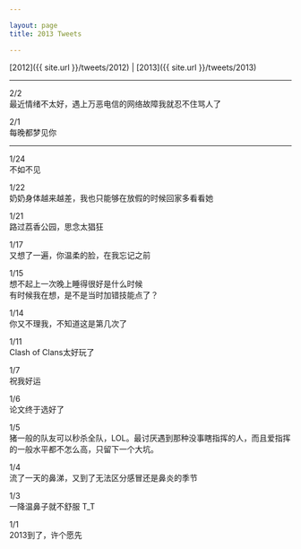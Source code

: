 ```yaml
---

layout: page
title: 2013 Tweets

---
```


[2012]({{ site.url }}/tweets/2012) | [2013]({{ site.url }}/tweets/2013)

---
2/2  
最近情绪不太好，遇上万恶电信的网络故障我就忍不住骂人了

2/1  
每晚都梦见你

---

1/24  
不如不见

1/22  
奶奶身体越来越差，我也只能够在放假的时候回家多看看她

1/21  
路过荔香公园，思念太猖狂

1/17  
又想了一遍，你温柔的脸，在我忘记之前

1/15  
想不起上一次晚上睡得很好是什么时候  
有时候我在想，是不是当时加错技能点了？

1/14  
你又不理我，不知道这是第几次了

1/11  
Clash of Clans太好玩了

1/7  
祝我好运

1/6  
论文终于选好了

1/5  
猪一般的队友可以秒杀全队，LOL。最讨厌遇到那种没事瞎指挥的人，而且爱指挥的一般水平都不怎么高，只留下一个大坑。

1/4  
流了一天的鼻涕，又到了无法区分感冒还是鼻炎的季节

1/3  
一降温鼻子就不舒服 T_T

1/1  
2013到了，许个愿先